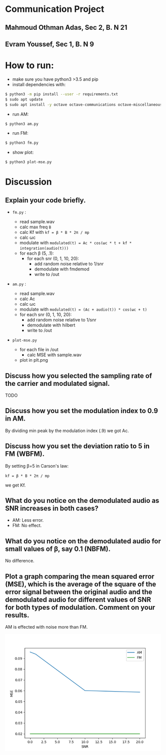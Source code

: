 # Communication Project

## Mahmoud Othman Adas, Sec 2, B. N 21

## Evram Youssef, Sec 1, B. N 9

# How to run:

* make sure you have python3 >3.5 and pip
* install dependencies with:

``` bash
$ python3 -m pip install --user -r requirements.txt
$ sudo apt update
$ sudo apt install -y octave octave-communications octave-miscellaneous
```

* run AM:
```bash
$ python3 am.py
```

* run FM:
```bash
$ python3 fm.py
```

* show plot:
```bash
$ python3 plot-mse.py
```

# Discussion

## Explain your code briefly.

* `fm.py` :
    - read sample.wav
    - calc max freq `B` 
    - calc Kf with `kf = β * B * 2π / mp` 
    - calc ωc
    - modulate with `modulated(t) = Ac * cos(ωc * t + kf * integration(audio(t)))` 
    - for each β (5, .1):
        - for each snr (0, 1, 10, 20):
            - add random noise relative to 1/snr
            - demodulate with fmdemod
            - write to /out

* `am.py` :
    - read sample.wav
    - calc Ac
    - calc ωc
    - modulate with `modulated(t) = (Ac + audio(t)) * cos(ωc + t)` 
    - for each snr (0, 1, 10, 20):
        - add random noise relative to 1/snr
        - demodulate with hilbert
        - write to /out

* `plot-mse.py` 
    - for each file in /out
        - calc MSE with sample.wav
    - plot in plt.png

## Discuss how you selected the sampling rate of the carrier and modulated signal.

TODO

## Discuss how you set the modulation index to 0.9 in AM.

By dividing min peak by the modulation index (.9) we got Ac.

## Discuss how you set the deviation ratio to 5 in FM (WBFM).

By setting β=5 in Carson's law:

`kf = β * B * 2π / mp` 

we get Kf.

## What do you notice on the demodulated audio as SNR increases in both cases?

* AM: Less error.
* FM: No effect.

## What do you notice on the demodulated audio for small values of β, say 0.1 (NBFM).

No difference.

## Plot a graph comparing the mean squared error (MSE), which is the average of the square of the error signal between the original audio and the demodulated audio for different values of SNR for both types of modulation. Comment on your results.

AM is effected with noise more than FM.

![](/plt.png)

